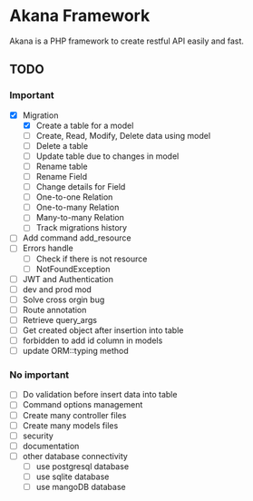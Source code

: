 # Akana Framework

Akana is a PHP framework to create restful API easily and fast.

## TODO

### Important

- [x] Migration
  - [x] Create a table for a model
  - [ ] Create, Read, Modify, Delete data using model
  - [ ] Delete a table
  - [ ] Update table due to changes in model
  - [ ] Rename table
  - [ ] Rename Field
  - [ ] Change details for Field
  - [ ] One-to-one Relation
  - [ ] One-to-many Relation
  - [ ] Many-to-many Relation
  - [ ] Track migrations history
- [ ] Add command add_resource
- [ ] Errors handle
  - [ ] Check if there is not resource
  - [ ] NotFoundException
  
- [ ] JWT and Authentication
- [ ] dev and prod mod
- [ ] Solve cross orgin bug
- [ ] Route annotation
- [ ] Retrieve query_args
- [ ] Get created object after insertion into table
- [ ] forbidden to add id column in models
- [ ] update ORM::typing method

### No important

- [ ] Do validation before insert data into table
- [ ] Command options management
- [ ] Create many controller files
- [ ] Create many models files
- [ ] security
- [ ] documentation
- [ ] other database connectivity
  - [ ] use postgresql database
  - [ ] use sqlite database
  - [ ] use mangoDB database

